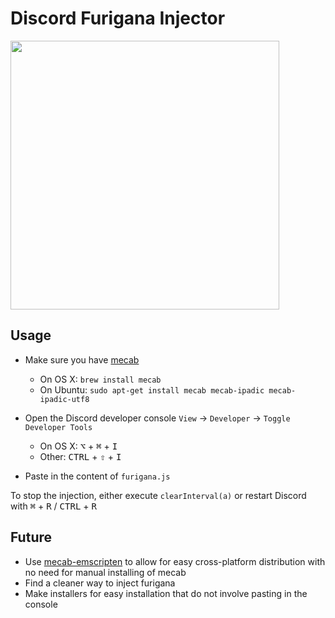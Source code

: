 # Discord Furigana Injector

<img width=430 src="https://user-images.githubusercontent.com/4116708/28990536-b669da42-797e-11e7-9e68-4d8bd42d0a92.png" />

## Usage

- Make sure you have [mecab](https://github.com/taku910/mecab)
    - On OS X: `brew install mecab`
    - On Ubuntu: `sudo apt-get install mecab mecab-ipadic mecab-ipadic-utf8`

- Open the Discord developer console `View` → `Developer` → `Toggle Developer Tools`
    - On OS X: <kbd>⌥</kbd> + <kbd>⌘</kbd> + <kbd>I</kbd>
    - Other: <kbd>CTRL</kbd> + <kbd>⇧</kbd> + <kbd>I</kbd>

- Paste in the content of `furigana.js`

To stop the injection, either execute `clearInterval(a)` or restart Discord with <kbd>⌘</kbd> + <kbd>R</kbd> / <kbd>CTRL</kbd> + <kbd>R</kbd>

## Future

- Use [mecab-emscripten](https://github.com/fasiha/mecab-emscripten) to allow for easy cross-platform distribution with no need for manual installing of mecab
- Find a cleaner way to inject furigana
- Make installers for easy installation that do not involve pasting in the console
